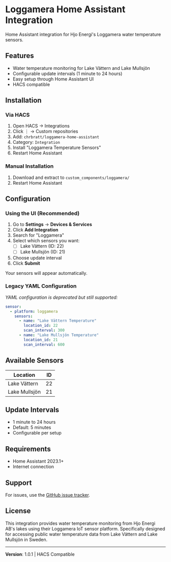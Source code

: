 # Loggamera Home Assistant Integration

Home Assistant integration for Hjo Energi's Loggamera water temperature sensors.

## Features

- Water temperature monitoring for Lake Vättern and Lake Mullsjön
- Configurable update intervals (1 minute to 24 hours)
- Easy setup through Home Assistant UI
- HACS compatible

## Installation

### Via HACS

1. Open HACS → Integrations
2. Click ⋮ → Custom repositories
3. Add: `chrbratt/loggamera-home-assistant`
4. Category: `Integration`
5. Install "Loggamera Temperature Sensors"
6. Restart Home Assistant

### Manual Installation

1. Download and extract to `custom_components/loggamera/`
2. Restart Home Assistant

## Configuration

### Using the UI (Recommended)

1. Go to **Settings** → **Devices & Services**
2. Click **Add Integration**
3. Search for "Loggamera"
4. Select which sensors you want:
   - ☐ Lake Vättern (ID: 22)
   - ☐ Lake Mullsjön (ID: 21)
5. Choose update interval
6. Click **Submit**

Your sensors will appear automatically.

### Legacy YAML Configuration

*YAML configuration is deprecated but still supported:*

```yaml
sensor:
  - platform: loggamera
    sensors:
      - name: "Lake Vättern Temperature"
        location_id: 22
        scan_interval: 300
      - name: "Lake Mullsjön Temperature"
        location_id: 21
        scan_interval: 600
```

## Available Sensors

| Location | ID | 
|----------|-----|
| Lake Vättern | 22 |
| Lake Mullsjön | 21 |

## Update Intervals

- 1 minute to 24 hours
- Default: 5 minutes
- Configurable per setup

## Requirements

- Home Assistant 2023.1+
- Internet connection

## Support

For issues, use the [GitHub issue tracker](https://github.com/chrbratt/loggamera-home-assistant/issues).

## License

This integration provides water temperature monitoring from Hjo Energi AB's lakes using their Loggamera IoT sensor platform. Specifically designed for accessing public water temperature data from Lake Vättern and Lake Mullsjön in Sweden.

---
**Version**: 1.0.1 | HACS Compatible 